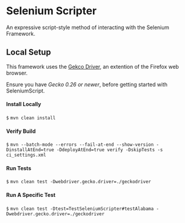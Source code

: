 # Selenium Scripter

An expressive script-style method of interacting with the Selenium Framework.

## Local Setup

This framework uses the [Gekco Driver](https://github.com/mozilla/geckodriver/releases), an extention of the Firefox web browser.

Ensure you have _Gecko 0.26 or newer_, before getting started with SeleniumScript.

#### Install Locally
`$` `mvn clean install`

#### Verify Build

`$` `mvn --batch-mode --errors --fail-at-end --show-version -DinstallAtEnd=true -DdeployAtEnd=true verify -DskipTests -s ci_settings.xml`

#### Run Tests

`$` `mvn clean test -Dwebdriver.gecko.driver=./geckodriver`

#### Run A Specific Test

`$` `mvn clean test -Dtest=TestSeleniumScripter#testAlabama -Dwebdriver.gecko.driver=./geckodriver`

